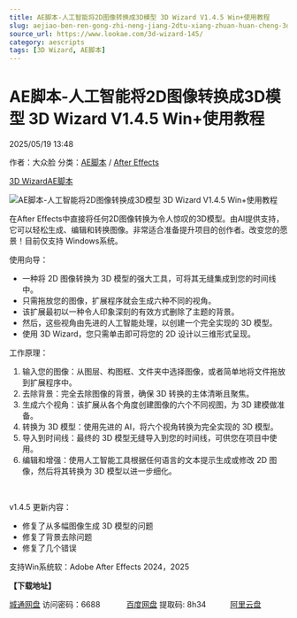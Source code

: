 ```yaml
---
title: AE脚本-人工智能将2D图像转换成3D模型 3D Wizard V1.4.5 Win+使用教程
slug: aejiao-ben-ren-gong-zhi-neng-jiang-2dtu-xiang-zhuan-huan-cheng-3dmo-xing-3d-wizard-v1-4-5-win-shi-yong-jiao-cheng
source_url: https://www.lookae.com/3d-wizard-145/
category: aescripts
tags: [3D Wizard, AE脚本]
---
```

# AE脚本-人工智能将2D图像转换成3D模型 3D Wizard V1.4.5 Win+使用教程

2025/05/19 13:48

作者：大众脸
分类：[AE脚本](https://www.lookae.com/after-effects/aescripts/) / [After Effects](https://www.lookae.com/after-effects/)

[3D Wizard](https://www.lookae.com/tag/3d-wizard/)[AE脚本](https://www.lookae.com/tag/ae%e8%84%9a%e6%9c%ac/)

![AE脚本-人工智能将2D图像转换成3D模型 3D Wizard V1.4.5 Win+使用教程](https://www.lookae.com/wp-content/uploads/2025/03/3D-Wizard.jpg "AE脚本-人工智能将2D图像转换成3D模型 3D Wizard V1.4.5 Win+使用教程-LookAE.com")

在After Effects中直接将任何2D图像转换为令人惊叹的3D模型。由AI提供支持，它可以轻松生成、编辑和转换图像。非常适合准备提升项目的创作者。改变您的愿景！目前仅支持 Windows系统。

使用向导：

* 一种将 2D 图像转换为 3D 模型的强大工具，可将其无缝集成到您的时间线中。
* 只需拖放您的图像，扩展程序就会生成六种不同的视角。
* 该扩展最初以一种令人印象深刻的有效方式删除了主题的背景。
* 然后，这些视角由先进的人工智能处理，以创建一个完全实现的 3D 模型。
* 使用 3D Wizard，您只需单击即可将您的 2D 设计以三维形式呈现。

工作原理：

1. 输入您的图像：从图层、构图框、文件夹中选择图像，或者简单地将文件拖放到扩展程序中。
2. 去除背景：完全去除图像的背景，确保 3D 转换的主体清晰且聚焦。
3. 生成六个视角：该扩展从各个角度创建图像的六个不同视图，为 3D 建模做准备。
4. 转换为 3D 模型：使用先进的 AI，将六个视角转换为完全实现的 3D 模型。
5. 导入到时间线：最终的 3D 模型无缝导入到您的时间线，可供您在项目中使用。
6. 编辑和增强：使用人工智能工具根据任何语言的文本提示生成或修改 2D 图像，然后将其转换为 3D 模型以进一步细化。

[﻿](http://cloud.video.taobao.com/play/u/null/p/1/e/6/t/1/512273774029.mp4)

v1.4.5 更新内容：

* 修复了从多幅图像生成 3D 模型的问题
* 修复了背景去除问题
* 修复了几个错误

支持Win系统软：Adobe After Effects 2024，2025

**【下载地址】**

[城通网盘](https://url70.ctfile.com/f/2827370-1506031495-05bb51?p=4431) 访问密码：6688            [百度网盘](https://pan.baidu.com/s/1ieZloW6HyYDku82J1y6z9Q?pwd=8h34) 提取码: 8h34           [阿里云盘](https://www.alipan.com/s/fVDR4kLdZEC)
